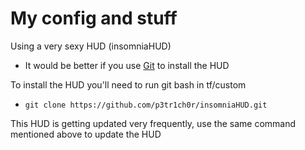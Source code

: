 # My config and stuff

Using a very sexy HUD (insomniaHUD)

- It would be better if you use [Git](https://git-scm.com/download/win) to install the HUD

To install the HUD you'll need to run git bash in  tf/custom

- ```git clone https://github.com/p3tr1ch0r/insomniaHUD.git```

This HUD is getting updated very frequently, use the same command mentioned above to update the HUD
